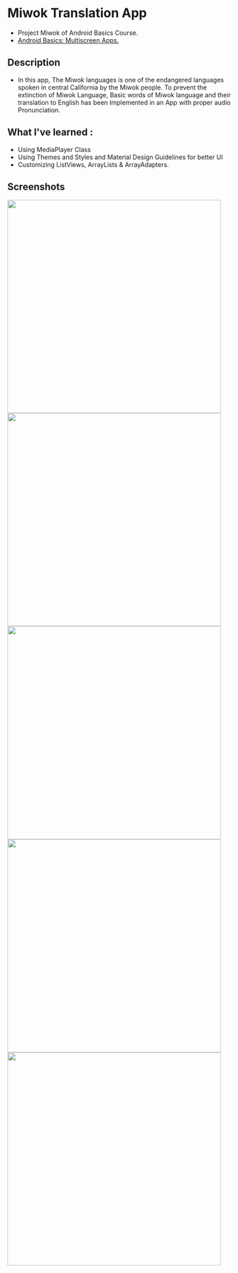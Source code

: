 # Miwok Translation App

+ Project Miwok of Android Basics Course.
+ [Android Basics: Multiscreen Apps.](https://www.udacity.com/course/android-basics-multiscreen-apps--ud839)

## Description 
+ In this app, The Miwok languages is one of the endangered languages spoken in central California by 
the Miwok people. To prevent the extinction of Miwok Language, Basic words of Miwok language and 
their translation to English has been Implemented in an App with proper audio Pronunciation.

## What I've learned :
+ Using MediaPlayer Class
+ Using Themes and Styles and Material Design Guidelines for better UI
+ Customizing ListViews, ArrayLists & ArrayAdapters.


## Screenshots 

<img src="https://github.com/PraveenGoku/Miwok-translationApp/blob/main/screenshots/Categories.jpeg" width="480" hieght="854">
<img src="https://github.com/PraveenGoku/Miwok-translationApp/blob/main/screenshots/Numbers.jpeg" width="480" hieght="854">
<img src="https://github.com/PraveenGoku/Miwok-translationApp/blob/main/screenshots/Family.jpeg" width="480" hieght="854">
<img src="https://github.com/PraveenGoku/Miwok-translationApp/blob/main/screenshots/Colors.jpeg" width="480" hieght="854">
<img src="https://github.com/PraveenGoku/Miwok-translationApp/blob/main/screenshots/Phrases.jpeg" width="480" hieght="854">
